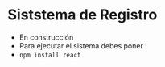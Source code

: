 <h1>Siststema de Registro</h1>

- En construcción
- Para ejecutar el sistema  debes poner :
-    ```npm install react```
  
